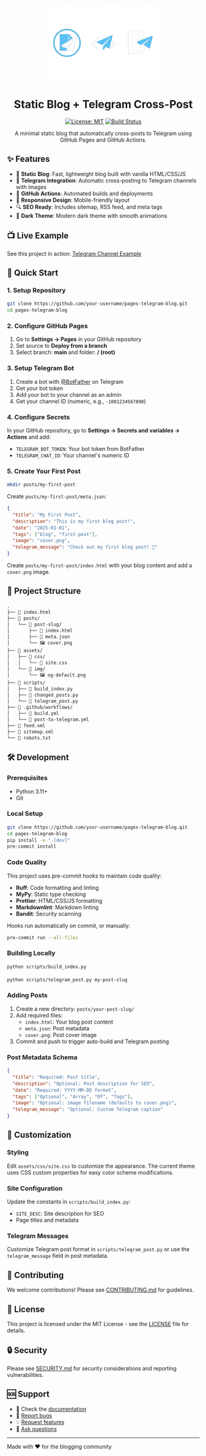 <div align="center">
  <img src="assets/img/og-default.png" alt="Static Blog + Telegram Cross-Post" height="200">

# Static Blog + Telegram Cross-Post

[![License: MIT](https://img.shields.io/badge/License-MIT-yellow.svg)](https://opensource.org/licenses/MIT)
[![Build Status](https://github.com/dabarov/pages-telegram-blog/workflows/Build%20site/badge.svg)](https://github.com/dabarov/pages-telegram-blog/actions)

A minimal static blog that automatically cross-posts to Telegram using GitHub Pages and GitHub Actions.

</div>

## ✨ Features

- 📝 **Static Blog**: Fast, lightweight blog built with vanilla HTML/CSS/JS
- 🤖 **Telegram Integration**: Automatic cross-posting to Telegram channels with images
- 🔄 **GitHub Actions**: Automated builds and deployments
- 📱 **Responsive Design**: Mobile-friendly layout
- 🔍 **SEO Ready**: Includes sitemap, RSS feed, and meta tags
- 🎨 **Dark Theme**: Modern dark theme with smooth animations

## 📺 Live Example

See this project in action: [Telegram Channel Example](https://t.me/pages_telegram_blog)

## 🚀 Quick Start

### 1. Setup Repository

```bash
git clone https://github.com/your-username/pages-telegram-blog.git
cd pages-telegram-blog
```

### 2. Configure GitHub Pages

1. Go to **Settings → Pages** in your GitHub repository
2. Set source to **Deploy from a branch**
3. Select branch: **main** and folder: **/ (root)**

### 3. Setup Telegram Bot

1. Create a bot with [@BotFather](https://t.me/botfather) on Telegram
2. Get your bot token
3. Add your bot to your channel as an admin
4. Get your channel ID (numeric, e.g., `-1001234567890`)

### 4. Configure Secrets

In your GitHub repository, go to **Settings → Secrets and variables → Actions** and add:

- `TELEGRAM_BOT_TOKEN`: Your bot token from BotFather
- `TELEGRAM_CHAT_ID`: Your channel's numeric ID

### 5. Create Your First Post

```bash
mkdir posts/my-first-post
```

Create `posts/my-first-post/meta.json`:

```json
{
  "title": "My First Post",
  "description": "This is my first blog post!",
  "date": "2025-01-01",
  "tags": ["blog", "first-post"],
  "image": "cover.png",
  "telegram_message": "Check out my first blog post! 🎉"
}
```

Create `posts/my-first-post/index.html` with your blog content and add a `cover.png` image.

## 📁 Project Structure

```
.
├── 📄 index.html
├── 📂 posts/
│   └── 📂 post-slug/
│       ├── 📄 index.html
│       ├── 📄 meta.json
│       └── 🖼️ cover.png
├── 📂 assets/
│   ├── 📂 css/
│   │   └── 📄 site.css
│   └── 📂 img/
│       └── 🖼️ og-default.png
├── 📂 scripts/
│   ├── 🐍 build_index.py
│   ├── 🐍 changed_posts.py
│   └── 🐍 telegram_post.py
├── 📂 .github/workflows/
│   ├── 🔧 build.yml
│   └── 🔧 post-to-telegram.yml
├── 📄 feed.xml
├── 📄 sitemap.xml
└── 📄 robots.txt
```

## 🛠️ Development

### Prerequisites

- Python 3.11+
- Git

### Local Setup

```bash
git clone https://github.com/your-username/pages-telegram-blog.git
cd pages-telegram-blog
pip install -e ".[dev]"
pre-commit install
```

### Code Quality

This project uses pre-commit hooks to maintain code quality:

- **Ruff**: Code formatting and linting
- **MyPy**: Static type checking
- **Prettier**: HTML/CSS/JS formatting
- **Markdownlint**: Markdown linting
- **Bandit**: Security scanning

Hooks run automatically on commit, or manually:

```bash
pre-commit run --all-files
```

### Building Locally

```bash
python scripts/build_index.py

python scripts/telegram_post.py my-post-slug
```

### Adding Posts

1. Create a new directory: `posts/your-post-slug/`
2. Add required files:
   - `index.html`: Your blog post content
   - `meta.json`: Post metadata
   - `cover.png`: Post cover image
3. Commit and push to trigger auto-build and Telegram posting

### Post Metadata Schema

```json
{
  "title": "Required: Post title",
  "description": "Optional: Post description for SEO",
  "date": "Required: YYYY-MM-DD format",
  "tags": ["Optional", "Array", "Of", "Tags"],
  "image": "Optional: image filename (defaults to cover.png)",
  "telegram_message": "Optional: Custom Telegram caption"
}
```

## 🔧 Customization

### Styling

Edit `assets/css/site.css` to customize the appearance. The current theme uses CSS custom properties for easy color scheme modifications.

### Site Configuration

Update the constants in `scripts/build_index.py`:

- `SITE_DESC`: Site description for SEO
- Page titles and metadata

### Telegram Messages

Customize Telegram post format in `scripts/telegram_post.py` or use the `telegram_message` field in post metadata.

## 🤝 Contributing

We welcome contributions! Please see [CONTRIBUTING.md](CONTRIBUTING.md) for guidelines.

## 📄 License

This project is licensed under the MIT License - see the [LICENSE](LICENSE) file for details.

## 🔒 Security

Please see [SECURITY.md](SECURITY.md) for security considerations and reporting vulnerabilities.

## 🆘 Support

- 📖 Check the [documentation](README.md)
- 🐛 [Report bugs](https://github.com/dabarov/pages-telegram-blog/issues)
- 💡 [Request features](https://github.com/dabarov/pages-telegram-blog/issues)
- 💬 [Ask questions](https://github.com/dabarov/pages-telegram-blog/discussions)

---

Made with ❤️ for the blogging community
